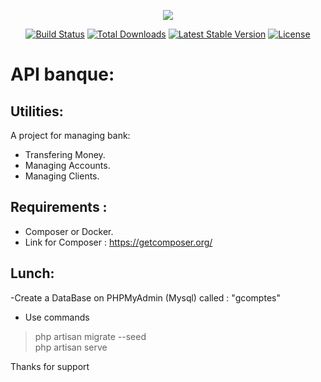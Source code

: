 <p align="center"><img src="https://laravel.com/assets/img/components/logo-laravel.svg"></p>

<p align="center">
<a href="https://travis-ci.org/laravel/framework"><img src="https://travis-ci.org/laravel/framework.svg" alt="Build Status"></a>
<a href="https://packagist.org/packages/laravel/framework"><img src="https://poser.pugx.org/laravel/framework/d/total.svg" alt="Total Downloads"></a>
<a href="https://packagist.org/packages/laravel/framework"><img src="https://poser.pugx.org/laravel/framework/v/stable.svg" alt="Latest Stable Version"></a>
<a href="https://packagist.org/packages/laravel/framework"><img src="https://poser.pugx.org/laravel/framework/license.svg" alt="License"></a>
</p>

# API banque:
## Utilities:
A project for managing bank:<br>
- Transfering Money. <br>
- Managing Accounts. <br>
- Managing Clients.
## Requirements :
- Composer or Docker.
- Link for Composer : https://getcomposer.org/
## Lunch: 
-Create a DataBase on PHPMyAdmin (Mysql) called : "gcomptes"<br>
- Use commands<br> 
 > php artisan migrate --seed <br>
 > php artisan serve

 Thanks for support 


